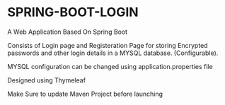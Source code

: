 # SPRING-BOOT-LOGIN
A Web Application Based On Spring Boot

Consists of Login page and Registeration Page for storing Encrypted passwords and other login details in a MYSQL database. (Configurable).

MYSQL configuration can be changed using application.properties file

Designed using Thymeleaf

Make Sure to update Maven Project before launching

